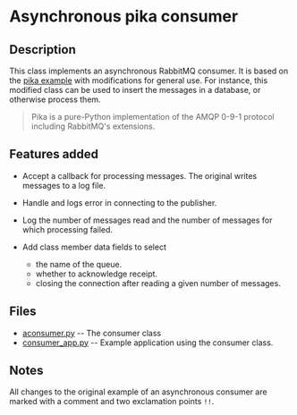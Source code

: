 # Asynchronous pika consumer

## Description

This class implements an asynchronous RabbitMQ consumer. It is based on the
[pika example](https://pika.readthedocs.io/en/0.11.2/examples/asynchronous_consumer_example.html) with
modifications for general use.
For instance, this modified class can be used to insert the messages in a database, or otherwise process them.

> Pika is a pure-Python implementation of the AMQP 0-9-1 protocol including RabbitMQ's extensions.

## Features added

* Accept a callback for processing messages. The original writes messages to a log file.

* Handle and logs error in connecting to the publisher.

* Log the number of messages read and the number of messages for which processing failed.

* Add class member data fields to select
  * the name of the queue.
  * whether to acknowledge receipt.
  * closing the connection after reading a given number of messages.

## Files

* [aconsumer.py](aconsumer.py) -- The consumer class
* [consumer_app.py](consumer_app.py) -- Example application using the consumer class.

## Notes

All changes to the original
example of an asynchronous consumer are marked with a comment and two
exclamation points `!!`.


 <!-- LocalWords:  pika RabbitMQ AMQP RabbitMQ's aconsumer py -->
